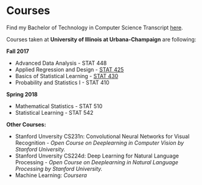 # Courses 

Find my Bachelor of Technology in Computer Science Transcript [here](transcriptSubhankar.pdf).

Courses taken at **University of Illinois at Urbana-Champaign** are following:

**Fall 2017**

* Advanced Data Analysis - STAT 448
* Applied Regression and Design - [STAT 425](https://github.com/subhankar-ghosh/UIUC/tree/master/Fall17/Applied%20Regression)
* Basics of Statistical Learning - [STAT 430](https://github.com/subhankar-ghosh/UIUC/tree/master/Fall17/Basic%20Statistical%20Learning)
* Probability and Statistics I - STAT 410

**Spring 2018**

* Mathematical Statistics - STAT 510
* Statistical Learning - STAT 542

**Other Courses:**

* Stanford Unversity CS231n: Convolutional Neural Networks for Visual Recognition - *Open Course on Deeplearning in Computer Vision by Stanford University.*
* Stanford Unversity CS224d: Deep Learning for Natural Language Processing - *Open Course on Deeplearning in Natural Language Processing by Stanford University.*
* Machine Learning: *Coursera*
